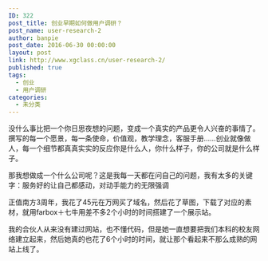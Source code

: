 ```yaml
---
ID: 322
post_title: 创业早期如何做用户调研？
post_name: user-research-2
author: banpie
post_date: 2016-06-30 00:00:00
layout: post
link: http://www.xgclass.cn/user-research-2/
published: true
tags:
  - 创业
  - 用户调研
categories:
  - 未分类
---
```

没什么事比把一个你日思夜想的问题，变成一个真实的产品更令人兴奋的事情了。 撰写的每一个愿景，每一条使命，价值观，教学理念，客服手册……创业就像做人，每一个细节都真真实实的反应你是什么人，你什么样子，你的公司就是什么样子。

那我想做成一个什么公司呢？这是我每一天都在问自己的问题，我有太多的关键字：服务好的让自己都感动，对动手能力的无限强调

正值南方3周年，我花了45元在万网买了域名，然后花了草图，下载了对应的素材，就用farbox＋七牛用差不多2个小时的时间搭建了一个展示站。

我的合伙人从来没有建过网站，也不懂代码，但是她一直想要把我们本科的校友网络建立起来，然后她真的也花了6个小时的时间，就让那个看起来不那么成熟的网站上线了。